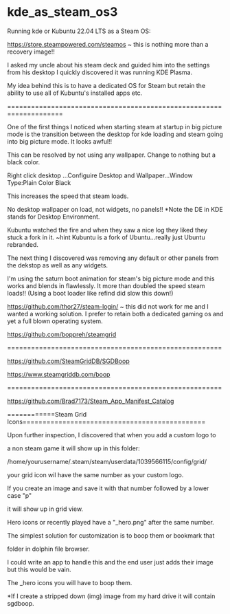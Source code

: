 # kde_as_steam_os3
Running kde or Kubuntu 22.04 LTS as a Steam OS:

https://store.steampowered.com/steamos ~ this is nothing more than a recovery image!!

I asked my uncle about his steam deck and guided him into the settings from his desktop
I quickly discovered it was running KDE Plasma.

My idea behind this is to have a dedicated OS for Steam but 
retain the ability to use all of Kubuntu's installed apps etc.

====================================================================


One of the first things I noticed when starting steam at startup in big picture mode is the 
transition between the desktop for kde loading and steam going into big picture mode. It looks awful!!

This can be resolved by not using any wallpaper. Change to nothing but a black color.

Right click desktop ...Configuire Desktop and Wallpaper...Window Type:Plain Color Black

This increases the speed that steam loads.

No desktop wallpaper on load, not widgets, no panels!! *Note the DE in KDE stands for Desktop Environment.

Kubuntu watched the fire and when they saw a nice log they liked they stuck a fork in it. 
~hint Kubuntu is a fork of Ubuntu...really just Ubuntu rebranded.

The next thing I discovered was removing any default or other panels from the dekstop as well as any widgets.

I'm using the saturn boot animation for steam's big picture mode and this works and blends in flawlessly.
It more than doubled the speed steam loads!! (Using a boot loader like refind did slow this down!)


https://github.com/thor27/steam-login/ ~ this did not work for me and I wanted a working solution. I prefer to retain both a dedicated
gaming os and yet a full blown operating system.

https://github.com/boppreh/steamgrid

======================================================

https://github.com/SteamGridDB/SGDBoop

https://www.steamgriddb.com/boop

======================================================

https://github.com/Brad7173/Steam_App_Manifest_Catalog

============Steam Grid Icons==============================================

Upon further inspection, I discovered that when you add a custom logo to

a non steam game it will show up in this folder:

/home/yourusername/.steam/steam/userdata/1039566115/config/grid/

your grid icon wil have the same number as your custom logo.

If you create an image and save it with that number followed by a lower case "p"

it will show up in grid view.

Hero icons or recently played have a "_hero.png" after the same number.

The simplest solution for customization is to boop them or bookmark that

folder in dolphin file browser.

I could write an app to handle this and the end user just adds their image but this would be vain.

The _hero icons you will have to boop them.

*If I create a stripped down (img) image from my hard drive it will contain sgdboop.
